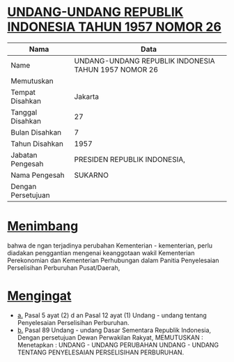 # [UNDANG-UNDANG REPUBLIK INDONESIA TAHUN 1957 NOMOR 26](http://example.org/legal/document/uu/1957/26)

| Nama | Data |
| ------ | ----- |
|Name|UNDANG-UNDANG REPUBLIK INDONESIA TAHUN 1957 NOMOR 26|
|Memutuskan||
|Tempat Disahkan|Jakarta|
|Tanggal Disahkan|27|
|Bulan Disahkan|7|
|Tahun Disahkan|1957|
|Jabatan Pengesah|PRESIDEN REPUBLIK INDONESIA,|
|Nama Pengesah|SUKARNO|
|Dengan Persetujuan||
# [Menimbang](http://example.org/legal/document/uu/1957/26/menimbang)
bahwa de ngan terjadinya perubahan Kementerian - kementerian, perlu diadakan penggantian mengenai keanggotaan wakil Kementerian Perekonomian dan Kementerian Perhubungan dalam Panitia Penyelesaian Perselisihan Perburuhan Pusat/Daerah,
# [Mengingat](http://example.org/legal/document/uu/1957/26/mengingat)

* [a.](http://example.org/legal/document/uu/1957/26/mengingat/point/a) Pasal 5 ayat (2) d an Pasal 12 ayat (1) Undang - undang tentang Penyelesaian Perselisihan Perburuhan.
* [b.](http://example.org/legal/document/uu/1957/26/mengingat/point/b) Pasal 89 Undang - undang Dasar Sementara Republik Indonesia, Dengan persetujuan Dewan Perwakilan Rakyat, MEMUTUSKAN : Menetapkan : UNDANG - UNDANG PERUBAHAN UNDANG - UNDANG TENTANG PENYELESAIAN PERSELISIHAN PERBURUHAN.